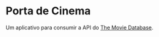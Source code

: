 # Porta de Cinema
Um aplicativo para consumir a API do [The Movie Database](https://www.themoviedb.org).
